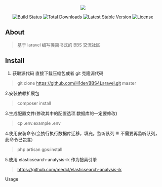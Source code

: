 <p align="center"><img src="https://laravel.com/assets/img/components/logo-laravel.svg"></p>

<p align="center">
<a href="https://travis-ci.org/laravel/framework"><img src="https://travis-ci.org/laravel/framework.svg" alt="Build Status"></a>
<a href="https://packagist.org/packages/laravel/framework"><img src="https://poser.pugx.org/laravel/framework/d/total.svg" alt="Total Downloads"></a>
<a href="https://packagist.org/packages/laravel/framework"><img src="https://poser.pugx.org/laravel/framework/v/stable.svg" alt="Latest Stable Version"></a>
<a href="https://packagist.org/packages/laravel/framework"><img src="https://poser.pugx.org/laravel/framework/license.svg" alt="License"></a>
</p>

## About
> 基于 laravel 编写类简书式的 BBS 交流社区

## Install
1. 获取源代码
直接下载压缩包或者 git 克隆源代码
> git clone https://github.com/H1der/BBS4Laravel.git master

2.安装依赖扩展包
> composer install

3.生成配置文件(修改其中的配置选项:数据库的一定要修改)
> cp .env.example .env

4.使用安装命令(会执行执行数据库迁移，填充，监听队列 !!! 不需要再监听队列，此命令已包含)
> php artisan gps:install

5.使用 elasticsearch-analysis-ik 作为搜索引擎
> https://github.com/medcl/elasticsearch-analysis-ik

Usage